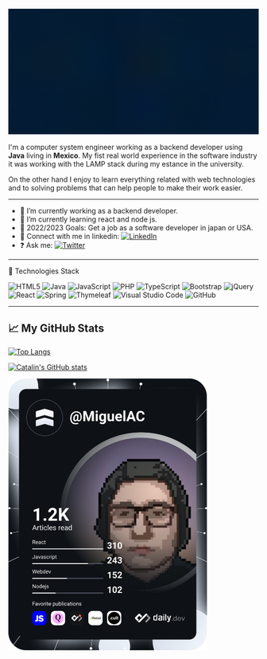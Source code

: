 ![banner](https://github.com/miguelangelcruzA/miguelangelcruzA/blob/main/banner_principal.gif)


I'm a computer system engineer working as a backend developer using **Java** living in **Mexico**. My fist real world experience in the software industry it was working with the LAMP stack during my estance in the university.

On the other hand I enjoy to learn everything related with web technologies and to solving problems that can help people to make their work easier. 




---

- 🌱 I’m currently working as a backend developer.
- 🎯 I’m currently learning react and node js.
- 🥅 2022/2023 Goals: Get a job as a software developer in japan or USA.
- 🤝 Connect with me in linkedin: [![LinkedIn](https://img.shields.io/badge/linkedin-%230077B5.svg?style=for-the-badge&logo=linkedin&logoColor=white)](https://www.linkedin.com/in/miguel-angel-cruz-acosta/)
- ❓  Ask me: [![Twitter](https://img.shields.io/badge/<handle>-%231DA1F2.svg?style=for-the-badge&logo=Twitter&logoColor=white)](https://twitter.com/mangel_cruz_97)

---

🧰 Technologies Stack

![HTML5](https://img.shields.io/badge/html5-%23E34F26.svg?style=for-the-badge&logo=html5&logoColor=white)
![Java](https://img.shields.io/badge/java-%23ED8B00.svg?style=for-the-badge&logo=java&logoColor=white)
![JavaScript](https://img.shields.io/badge/javascript-%23323330.svg?style=for-the-badge&logo=javascript&logoColor=%23F7DF1E)
![PHP](https://img.shields.io/badge/php-%23777BB4.svg?style=for-the-badge&logo=php&logoColor=white)
![TypeScript](https://img.shields.io/badge/typescript-%23007ACC.svg?style=for-the-badge&logo=typescript&logoColor=white)
![Bootstrap](https://img.shields.io/badge/bootstrap-%23563D7C.svg?style=for-the-badge&logo=bootstrap&logoColor=white)
![jQuery](https://img.shields.io/badge/jquery-%230769AD.svg?style=for-the-badge&logo=jquery&logoColor=white)
![React](https://img.shields.io/badge/react-%2320232a.svg?style=for-the-badge&logo=react&logoColor=%2361DAFB)
![Spring](https://img.shields.io/badge/spring-%236DB33F.svg?style=for-the-badge&logo=spring&logoColor=white)
![Thymeleaf](https://img.shields.io/badge/Thymeleaf-%23005C0F.svg?style=for-the-badge&logo=Thymeleaf&logoColor=white)
![Visual Studio Code](https://img.shields.io/badge/Visual%20Studio%20Code-0078d7.svg?style=for-the-badge&logo=visual-studio-code&logoColor=white)
![GitHub](https://img.shields.io/badge/github-%23121011.svg?style=for-the-badge&logo=github&logoColor=white)




---

## &#x1f4c8; My GitHub Stats

[![Top Langs](https://github-readme-stats.vercel.app/api/top-langs/?username=miguelangelcruzA&hide=java,html,css&theme=radical)](https://github.com/anuraghazra/github-readme-stats)

[![Catalin's GitHub stats](https://github-readme-stats.vercel.app/api?username=miguelangelcruzA&theme=radical)](https://github.com/anuraghazra/github-readme-stats)

<a href="https://app.daily.dev/MiguelAC"><img src="https://github.com/miguelangelcruzA/miguelangelcruzA/blob/main/devcard.svg" width="400" alt="Miguel Angel's Dev Card"/></a>
